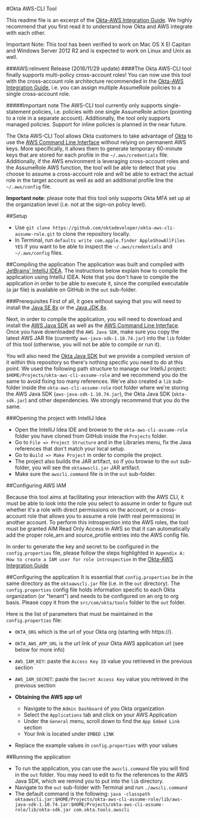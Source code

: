 #Okta AWS-CLI Tool

This readme file is an excerpt of the [Okta-AWS Integration Guide](https://support.okta.com/help/articles/Knowledge_Article/Amazon-Web-Services-and-Okta-Integration-Guide). We highly recommend that you first read it to understand how Okta and AWS integrate with each other.

Important Note: This tool has been verified to work on Mac OS X El Capitan and Windows Server 2012 R2 and is expected to work on Linux and Unix as well.

###AWS:reInvent Release (2016/11/29 update)
####The Okta AWS-CLI tool finally supports multi-policy cross-account roles!
You can now use this tool with the cross-account role architecture recommended in the [Okta-AWS Integration Guide](https://support.okta.com/help/articles/Knowledge_Article/Amazon-Web-Services-and-Okta-Integration-Guide), i.e. you can assign multiple AssumeRole policies to a single cross-account role.

#####Important note
The AWS-CLI tool currently only supports single-statement policies, i.e. policies with one single AssumeRole action (pointing to a role in a separate account). Additionally, the tool only supports managed policies. Support for inline policies is planned in the near future.


The Okta AWS-CLI Tool allows Okta customers to take advantage of [Okta](www.okta.com) to use the [AWS Command Line Interface](https://aws.amazon.com/cli) without relying on permanent AWS keys. More specifically, it allows them to generate temporary 60-minute keys
that are stored for each profile in the ```~/.aws/credentials``` file. Additionally, if the AWS environment is leveraging cross-account roles and the AssumeRole AWS function, the tool will be able to detect that you choose
to assume a cross-account role and will be able to extract the actual role in the target account as well as add an additional profile line the ```~/.aws/config``` file.

__Important note__: please note that this tool only supports Okta MFA set up at the organization level (i.e. not at the sign-on policy level).

##Setup

- Use ```git clone https://github.com/oktadeveloper/okta-aws-cli-assume-role.git``` to clone the repository locally.
- In Terminal, run ```defaults write com.apple.finder AppleShowAllFiles YES``` if you want to be able to inspect the ```~/.aws/credentials``` and ```~/.aws/config``` files.

##Compiling the application
The application was built and compiled with [JetBrains' IntelliJ IDEA](https://www.jetbrains.com/idea/). The instructions below explain how to compile the application using IntelliJ IDEA. Note that you don't have to compile the application in order to be able to execute it, since the compiled executable (a jar file) is available on GitHub in the ```out``` sub-folder.

###Prerequisites
First of all, it goes without saying that you will need to install the [Java SE 8x](http://www.oracle.com/technetwork/java/javase/downloads/index.html) or the [Java JDK 8x](http://www.oracle.com/technetwork/java/javase/downloads/jdk8-downloads-2133151.html).

Next, in order to compile the application, you will need to download and install the [AWS Java SDK](https://aws.amazon.com/sdk-for-java/) as well as the [AWS Command Line Interface](https://aws.amazon.com/cli). Once you have downloaded the ```AWS Java SDK```, make sure you copy the latest AWS JAR file (currently ```aws-java-sdk-1.10.74.jar```) into the ```lib``` folder of this tool (otherwise, you will not be able to compile or run it).

You will also need the [Okta Java SDK](https://github.com/okta/oktasdk-java) but we provide a compiled version of it within this repository so there's nothing specific you need to do at this point. We used the following path structure to manage our IntelliJ project: ```$HOME/Projects/okta-aws-cli-assume-role``` and we recommend you do the same to avoid fixing too many references. We've also created a ```lib``` sub-folder inside the ```okta-aws-cli-assume-role``` root folder where we're storing the AWS Java SDK (```aws-java-sdk-1.10.74.jar```), the Okta Java SDK (```okta-sdk.jar```) and other dependencies. We strongly recommend that you do the same.

###Opening the project with IntelliJ Idea

- Open the IntelliJ Idea IDE and browse to the ```okta-aws-cli-assume-role``` folder you have cloned from GitHub inside the ```Projects``` folder.
- Go to ```File => Project Structure``` and in the Libraries menu, fix the Java references that don't match your local setup.
- Go to ```Build => Make Project``` in order to compile the project.
- The project also builds the JAR artifact, so if you browse to the ```out``` sub-folder, you will see the ```oktaawscli.jar``` JAR artifact.
- Make sure the ```awscli.command``` file is in the ```out``` sub-folder.

##Configuring AWS IAM

  Because this tool aims at facilitating your interaction with the AWS CLI, it must be able to look into the role you select to assume in order to figure out whether it's a role with direct permissions on the account, or a cross-account role that allows you to assume a role (with real permissions) in another account. To perform this introspection into the AWS roles, the tool must be granted AIM Read Only Access in AWS so that it can automatically add the proper role_arn and source_profile entries into the AWS config file.

In order to generate the key and secret to be configured in the ```config.properties``` file, please follow the steps highlighted in ```Appendix A: How to create a IAM user for role introspection``` in the [Okta-AWS Integration Guide](https://support.okta.com/help/articles/Knowledge_Article/Amazon-Web-Services-and-Okta-Integration-Guide) 

##Configuring the application
  It is essential that ```config.properties``` be in the same directory as the ```oktaawscli.jar``` file (i.e. in the ```out``` directory). The ```config.properties``` config file holds information specific to each Okta organization (or "tenant") and needs to be configured on an org to org basis. Please copy it from the ```src/com/okta/tools``` folder to the ```out``` folder.
  
Here is the list of parameters that must be maintained in the ```config.properties``` file:
  
  - ```OKTA_ORG``` which is the url of your Okta org (starting with https://).
  - ```OKTA_AWS_APP_URL``` is the url link of your Okta AWS application url (see below for more info)
  - ```AWS_IAM_KEY```: paste the ```Access Key ID``` value you retrieved in the  previous section 
  -  ```AWS_IAM_SECRET```: paste the ```Secret Access Key``` value you retrieved in the previous section 
    
  - **Obtaining the AWS app url**
    - Navigate to the ```Admin Dashboard``` of you Okta organization
    - Select the ```Applications``` tab and click on your AWS Application 
    - Under the ```General``` menu, scroll down to find the ```App Embed Link``` section 
    - Your link is located under ```EMBED LINK``` 
  - Replace the example values in ```config.properties``` with your values

##Running the application
  - To run the application, you can use  the ```awscli.command``` file you will find in the ```out``` folder. You may need to edit to fix the references to the AWS Java SDK, which we remind you to put into the ```lib``` directory.
  - Navigate to the ```out``` sub-folder with Terminal and run ```./awscli.command``` 
  - The default command is the following: ```java -classpath oktaawscli.jar:$HOME/Projects/okta-aws-cli-assume-role/lib/aws-java-sdk-1.10.74.jar:$HOME/Projects/okta-aws-cli-assume-role/lib/okta-sdk.jar com.okta.tools.awscli```
  
